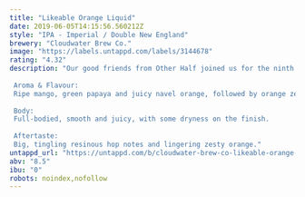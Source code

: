 ```yaml
---
title: "Likeable Orange Liquid"
date: 2019-06-05T14:15:56.560212Z
style: "IPA - Imperial / Double New England"
brewery: "Cloudwater Brew Co."
image: "https://labels.untappd.com/labels/3144678"
rating: "4.32"
description: "Our good friends from Other Half joined us for the ninth in a series of collaborations celebrating our first festival, Friends & Family & Beer. Given their pedigree in creating bold, hop-focused beers, we brewed a double dry-hopped DIPA that combines a thick, smooth body with powerful tropical and citrus fruit flavours from a 48g/L dry hop.  Aroma & Flavour: Ripe mango, green papaya and juicy navel orange, followed by orange zest.  Body: Full-bodied, smooth and juicy, with some dryness on the finish.  Aftertaste: Big, tingling resinous hop notes and lingering zesty orange."
untappd_url: "https://untappd.com/b/cloudwater-brew-co-likeable-orange-liquid/3144678"
abv: "8.5"
ibu: "0"
robots: noindex,nofollow
---
```


